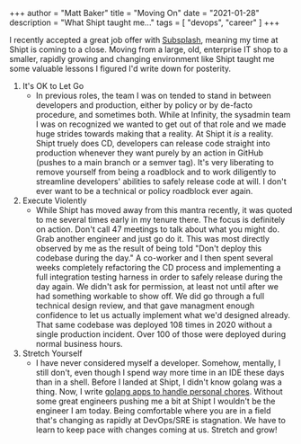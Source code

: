 +++
author = "Matt Baker"
title = "Moving On"
date = "2021-01-28"
description = "What Shipt taught me..."
tags = [
    "devops",
    "career"
]
+++

I recently accepted a great job offer with [Subsplash](https://subsplash.com), meaning my time at Shipt is coming to a close.  Moving from a large, old, enterprise IT shop to a smaller, rapidly growing and changing environment like Shipt taught me some valuable lessons I figured I'd write down for posterity.

1. It's OK to Let Go
   * In previous roles, the team I was on tended to stand in between developers and production, either by policy or by de-facto procedure, and sometimes both.  While at Infinity, the sysadmin team I was on recognized we wanted to get out of that role and we made huge strides towards making that a reality.  At Shipt it *is* a reality.  Shipt truely does CD, developers can release code straight into production whenever they want purely by an action in GitHub (pushes to a main branch or a semver tag).  It's very liberating to remove yourself from being a roadblock and to work diligently to streamline developers' abilities to safely release code at will.  I don't ever want to be a technical or policy roadblock ever again.
2. Execute Violently
   * While Shipt has moved away from this mantra recently, it was quoted to me several times early in my tenure there. The focus is definitely on action. Don't call 47 meetings to talk about what you might do. Grab another engineer and just go do it. This was most directly observed by me as the result of being told "Don't deploy this codebase during the day." A co-worker and I then spent several weeks completely refactoring the CD process and implementing a full integration testing harness in order to safely release during the day again.  We didn't ask for permission, at least not until after we had something workable to show off.  We did go through a full technical design review, and that gave managment enough confidence to let us actually implement what we'd designed already. That same codebase was deployed 108 times in 2020 without a single production incident.  Over 100 of those were deployed during normal business hours.
3. Stretch Yourself
   * I have never considered myself a developer.  Somehow, mentally, I still don't, even though I spend way more time in an IDE these days than in a shell.  Before I landed at Shipt, I didn't know golang was a thing. Now, I write [golang apps to handle personal chores](https://github.com/bak3y/darkwind_degreaser). Without some great engineers pushing me a bit at Shipt I wouldn't be the engineer I am today. Being comfortable where you are in a field that's changing as rapidly at DevOps/SRE is stagnation. We have to learn to keep pace with changes coming at us. Stretch and grow!